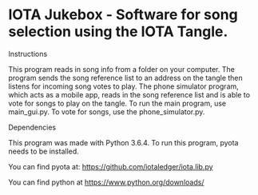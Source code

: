# IOTA Jukebox - Software for song selection using the IOTA Tangle.

Instructions

This program reads in song info from a folder on your computer. The program sends the song reference list to an address on the tangle then listens for incoming song votes to play. The phone simulator program, which acts as a mobile app, reads in the song reference list and is able to vote for songs to play on the tangle. To run the main program, use main_gui.py. To vote for songs, use the phone_simulator.py. 

Dependencies

This program was made with Python 3.6.4. To run this program, pyota needs to be installed. 

You can find pyota at: https://github.com/iotaledger/iota.lib.py

You can find python at https://www.python.org/downloads/
